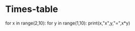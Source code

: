 # Times-table
for x in range(2,10):
    for y in range(1,10):
        print(x,"x",y,"=",x*y)
        